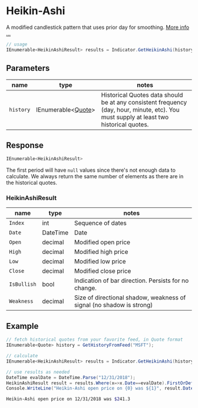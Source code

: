 ﻿# Heikin-Ashi

A modified candlestick pattern that uses prior day for smoothing.  [More info ...](https://school.stockcharts.com/doku.php?id=chart_analysis:heikin_ashi)

```csharp
// usage
IEnumerable<HeikinAshiResult> results = Indicator.GetHeikinAshi(history);  
```

## Parameters

| name | type | notes
| -- |-- |--
| `history` | IEnumerable\<[Quote](/GUIDE.md#quote)\> | Historical Quotes data should be at any consistent frequency (day, hour, minute, etc).  You must supply at least two historical quotes.

## Response

```csharp
IEnumerable<HeikinAshiResult>
```

The first period will have `null` values since there's not enough data to calculate.  We always return the same number of elements as there are in the historical quotes.

### HeikinAshiResult

| name | type | notes
| -- |-- |--
| `Index` | int | Sequence of dates
| `Date` | DateTime | Date
| `Open` | decimal | Modified open price
| `High` | decimal | Modified high price
| `Low` | decimal | Modified low price
| `Close` | decimal | Modified close price
| `IsBullish` | bool | Indication of bar direction.  Persists for no change.
| `Weakness` | decimal | Size of directional shadow, weakness of signal (no shadow is strong)

## Example

```csharp
// fetch historical quotes from your favorite feed, in Quote format
IEnumerable<Quote> history = GetHistoryFromFeed("MSFT");

// calculate
IEnumerable<HeikinAshiResult> results = Indicator.GetHeikinAshi(history);

// use results as needed
DateTime evalDate = DateTime.Parse("12/31/2018");
HeikinAshiResult result = results.Where(x=>x.Date==evalDate).FirstOrDefault();
Console.WriteLine("Heikin-Ashi open price on {0} was ${1}", result.Date, result.Open);
```

```bash
Heikin-Ashi open price on 12/31/2018 was $241.3
```
